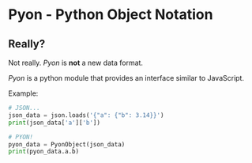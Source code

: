 # Pyon - Python Object Notation
## Really?
Not really. *Pyon* is **not** a new data format.

*Pyon* is a python module that provides an interface similar to JavaScript.

Example:
```python
# JSON...
json_data = json.loads('{"a": {"b": 3.14}}')
print(json_data['a']['b'])

# PYON!
pyon_data = PyonObject(json_data)
print(pyon_data.a.b)
```
